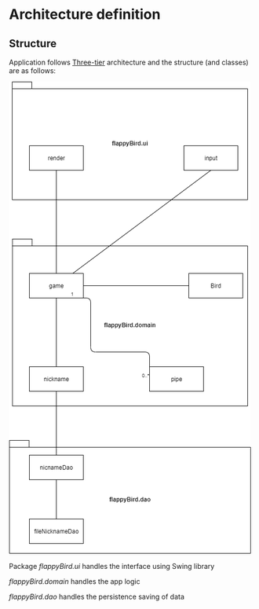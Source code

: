 # Architecture definition

## Structure

Application follows [Three-tier](https://en.wikipedia.org/wiki/Multitier_architecture) architecture and the structure (and classes) are as follows:

<img src="/dokumentointi/images/Layer-architecture.png">

Package _flappyBird.ui_ handles the interface using Swing library

_flappyBird.domain_ handles the app logic 

_flappyBird.dao_ handles the persistence saving of data
